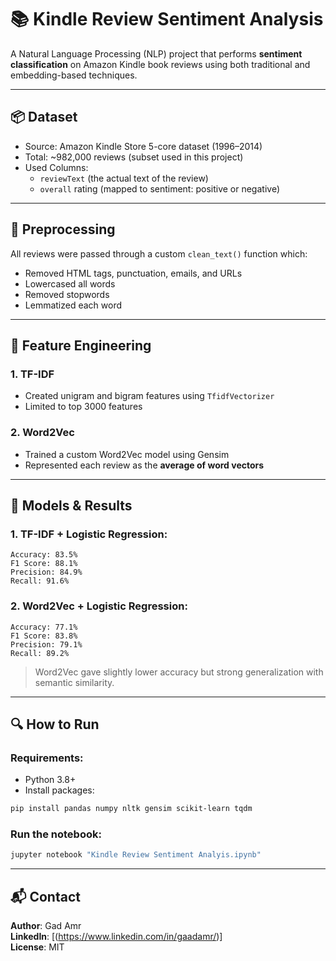 # 📚 Kindle Review Sentiment Analysis

A Natural Language Processing (NLP) project that performs **sentiment classification** on Amazon Kindle book reviews using both traditional and embedding-based techniques.

---

## 📦 Dataset
- Source: Amazon Kindle Store 5-core dataset (1996–2014)
- Total: ~982,000 reviews (subset used in this project)
- Used Columns:
  - `reviewText` (the actual text of the review)
  - `overall` rating (mapped to sentiment: positive or negative)

---

## 🧹 Preprocessing
All reviews were passed through a custom `clean_text()` function which:
- Removed HTML tags, punctuation, emails, and URLs
- Lowercased all words
- Removed stopwords
- Lemmatized each word

---

## 🧠 Feature Engineering

### 1. TF-IDF
- Created unigram and bigram features using `TfidfVectorizer`
- Limited to top 3000 features

### 2. Word2Vec
- Trained a custom Word2Vec model using Gensim
- Represented each review as the **average of word vectors**

---

## 🤖 Models & Results

### 1. TF-IDF + Logistic Regression:
```
Accuracy: 83.5%
F1 Score: 88.1%
Precision: 84.9%
Recall: 91.6%
```

### 2. Word2Vec + Logistic Regression:
```
Accuracy: 77.1%
F1 Score: 83.8%
Precision: 79.1%
Recall: 89.2%
```

> Word2Vec gave slightly lower accuracy but strong generalization with semantic similarity.

---

## 🔍 How to Run

### Requirements:
- Python 3.8+
- Install packages:
```bash
pip install pandas numpy nltk gensim scikit-learn tqdm
```

### Run the notebook:
```bash
jupyter notebook "Kindle Review Sentiment Analyis.ipynb"
```

---


## 📬 Contact
**Author**: Gad Amr  
**LinkedIn**: [(https://www.linkedin.com/in/gaadamr/)]  
**License**: MIT
